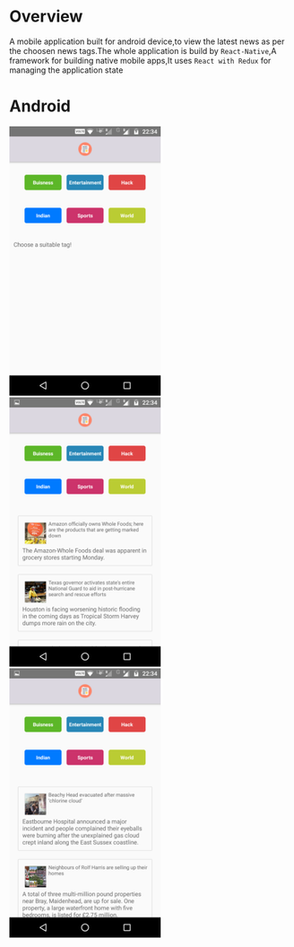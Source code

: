 # Overview
A mobile application built for android device,to view the latest news as per the choosen news tags.The whole application is build by <code>React-Native</code>,A
framework for building native mobile apps,It uses <code>React with Redux</code> for managing the application state

# Android

<img src="screenshots/01.png?raw=true" width="270"> <img src="screenshots/02.png?raw=true" width="270"> <img src="screenshots/03.png?raw=true" width="270">
